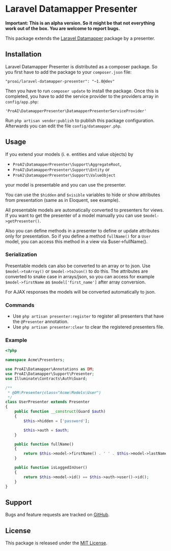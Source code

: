 # Laravel Datamapper Presenter

**Important: This is an alpha version. So it might be that not everything work out of the box. You are welcome to report bugs.**

This package extends the [Laravel Datamapper](https://github.com/proai/laravel-datamapper) package by a presenter.

## Installation

Laravel Datamapper Presenter is distributed as a composer package. So you first have to add the package to your `composer.json` file:

```
"proai/laravel-datamapper-presenter": "~1.0@dev"
```

Then you have to run `composer update` to install the package. Once this is completed, you have to add the service provider to the providers array in `config/app.php`:

```
'ProAI\DatamapperPresenter\DatamapperPresenterServiceProvider'
```

Run `php artisan vendor:publish` to publish this package configuration. Afterwards you can edit the file `config/datamapper.php`.

## Usage

If you extend your models (i. e. entities and value objects) by

* `ProAI\DatamapperPresenter\Support\AggregateRoot`,
* `ProAI\DatamapperPresenter\Support\Entity` or
* `ProAI\DatamapperPresenter\Support\ValueObject`

your model is presentable and you can use the presenter.

You can use the `$hidden` and `$visible` variables to hide or show attributes from presentation (same as in Eloquent, see example).

All presentable models are automatically converted to presenters for views. If you want to get the presenter of a model manually you can use `$model->getPresenter()`.

Also you can define methods in a presenter to define or update attributes only for presentation. So if you define a method `fullName()` for a `User` model, you can access this method in a view via $user->fullName().

### Serialization

Presentable models can also be converted to an array or to json. Use `$model->toArray()` or `$model->toJson()` to do this. The attributes are converted to snake case in arrays/json, so you can access for example `$model->firstName` as `$model['first_name']` after array conversion.

For AJAX responses the models will be converted automatically to json.

### Commands

* Use `php artisan presenter:register` to register all presenters that have the `@Presenter` annotation.
* Use `php artisan presenter:clear` to clear the registered presenters file.

### Example

```php
<?php

namespace Acme\Presenters;

use ProAI\Datamapper\Annotations as DM;
use ProAI\Datamapper\Support\Presenter;
use Illuminate\Contracts\Auth\Guard;

/**
 * @DM\Presenter(class="Acme\Models\User")
 */
class UserPresenter extends Presenter
{
    public function __construct(Guard $auth)
    {
        $this->hidden = ['password'];

        $this->auth = $auth;
    }

    public function fullName()
    {
        return $this->model->firstName() . ' ' . $this->model->lastName();
    }

    public function isLoggedInUser()
    {
        return $this->model->id() == $this->auth->user()->id();
    }
}
```

## Support

Bugs and feature requests are tracked on [GitHub](https://github.com/proai/laravel-datamapper-presenter/issues).

## License

This package is released under the [MIT License](LICENSE).
